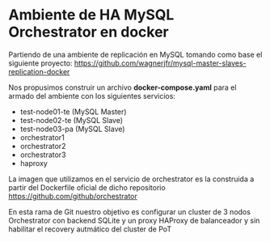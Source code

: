 # Ambiente de HA MySQL Orchestrator en docker

Partiendo de una ambiente de replicación en MySQL tomando como base el siguiente proyecto: https://github.com/wagnerjfr/mysql-master-slaves-replication-docker

Nos propusimos construir un archivo **docker-compose.yaml** para el armado del ambiente con los siguientes servicios:
* test-node01-te (MySQL Master)
* test-node02-te (MySQL Slave)
* test-node03-pa (MySQL Slave)
* orchestrator1
* orchestrator2
* orchestrator3
* haproxy

La imagen que utilizamos en el servicio de orchestrator es la construida a partir del Dockerfile oficial de dicho repositorio https://github.com/github/orchestrator

En esta rama de Git nuestro objetivo es configurar un cluster de 3 nodos Orchestrator con backend SQLite y un proxy HAProxy de balanceador y sin habilitar el recovery autmático del cluster de PoT